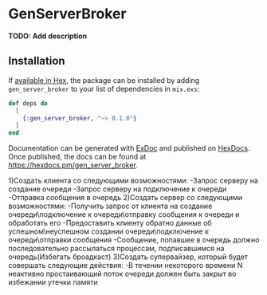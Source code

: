 # GenServerBroker

**TODO: Add description**

## Installation

If [available in Hex](https://hex.pm/docs/publish), the package can be installed
by adding `gen_server_broker` to your list of dependencies in `mix.exs`:

```elixir
def deps do
  [
    {:gen_server_broker, "~> 0.1.0"}
  ]
end
```

Documentation can be generated with [ExDoc](https://github.com/elixir-lang/ex_doc)
and published on [HexDocs](https://hexdocs.pm). Once published, the docs can
be found at <https://hexdocs.pm/gen_server_broker>.

1)Создать клиента со следующими возможностями:
    -Запрос серверу на создание очереди
    -Запрос серверу на подключение к очереди
    -Отправка сообщения в очередь
2)Создать сервер со следующими возможностями:
    -Получить запрос от клиента на создание очереди\подключение к очереди\отправку сообщения к очереди и обработать его
    -Предоставить клиенту обратно данные об успешном\неуспешном создании очереди\подключение к очереди\отправки сообщения
    -Сообщение, попавшее в очередь должно последовательно рассылаться процессам, подписавшимся на очередь(Избегать броадкаст)
3)Создать супервайзер, который будет совершать следующие действия:
    -В течении некоторого времени N неактивно простаивающий поток очереди должен быть закрыт во избежании утечки памяти